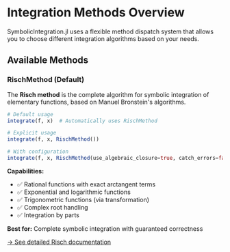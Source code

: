 # Integration Methods Overview

SymbolicIntegration.jl uses a flexible method dispatch system that allows you to choose different integration algorithms based on your needs.

## Available Methods

### RischMethod (Default)

The **Risch method** is the complete algorithm for symbolic integration of elementary functions, based on Manuel Bronstein's algorithms.

```julia
# Default usage
integrate(f, x)  # Automatically uses RischMethod

# Explicit usage  
integrate(f, x, RischMethod())

# With configuration
integrate(f, x, RischMethod(use_algebraic_closure=true, catch_errors=false))
```

**Capabilities:**
- ✅ Rational functions with exact arctangent terms
- ✅ Exponential and logarithmic functions  
- ✅ Trigonometric functions (via transformation)
- ✅ Complex root handling
- ✅ Integration by parts

**Best for:** Complete symbolic integration with guaranteed correctness

[→ See detailed Risch documentation](risch.md)
